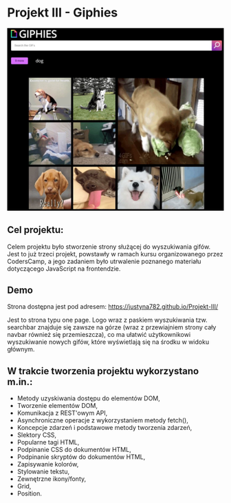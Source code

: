 # Projekt III - Giphies

![](docs/images//strona.jpg)

## Cel projektu:
Celem projektu było stworzenie strony służącej do wyszukiwania gifów. Jest to  już trzeci projekt, powstawły w ramach kursu organizowanego przez CodersCamp, a jego zadaniem było utrwalenie poznanego materiału dotyczącego JavaScript na frontendzie.

## Demo
Strona dostępna jest pod adresem: https://justyna782.github.io/Projekt-III/

Jest to strona typu one page. Logo wraz z paskiem wyszukiwania tzw. searchbar znajduje się zawsze na górze (wraz z przewiajniem strony cały navbar również się przemieszcza), co ma ułatwić użytkownikowi wyszukiwanie nowych gifów, które wyświetlają się na środku w widoku głównym.

## W trakcie tworzenia projektu wykorzystano m.in.:
* Metody uzyskiwania dostępu do elementów DOM,
* Tworzenie elementów DOM,
* Komunikacja z REST'owym API,
* Asynchroniczne operacje z wykorzystaniem metody fetch(),
* Koncepcje zdarzeń i podstawowe metody tworzenia zdarzeń,
* Slektory CSS,
* Popularne tagi HTML,
* Podpinanie CSS do dokumentów HTML,
* Podpinanie skryptów do dokumentów HTML,
* Zapisywanie kolorów,
* Stylowanie tekstu,
* Zewnętrzne ikony/fonty,
* Grid,
* Position.

